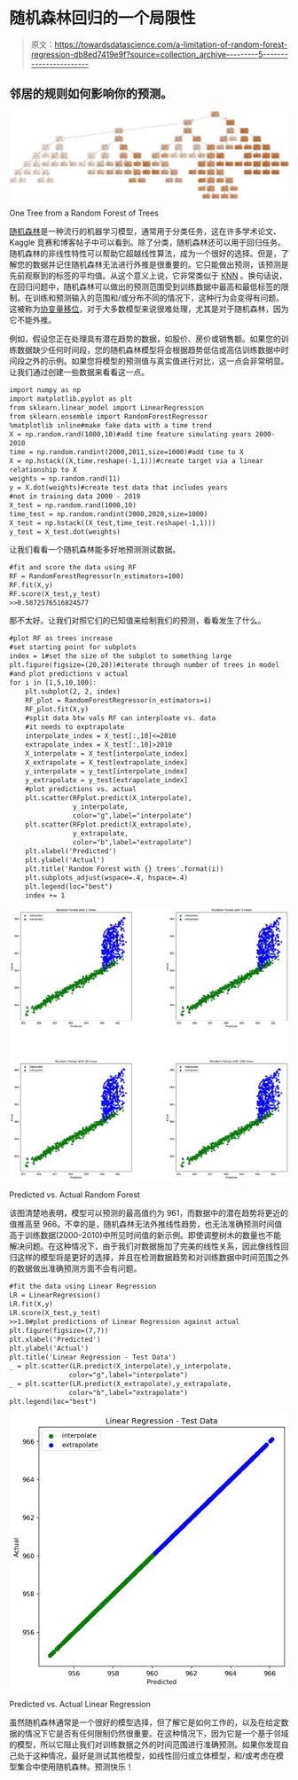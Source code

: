 # 随机森林回归的一个局限性

> 原文：<https://towardsdatascience.com/a-limitation-of-random-forest-regression-db8ed7419e9f?source=collection_archive---------5----------------------->

## 邻居的规则如何影响你的预测。

![](img/9076ca12d3dd2950fcb089f2116eba88.png)

One Tree from a Random Forest of Trees

[随机森林](https://en.wikipedia.org/wiki/Random_forest)是一种流行的机器学习模型，通常用于分类任务，这在许多学术论文、Kaggle 竞赛和博客帖子中可以看到。除了分类，随机森林还可以用于回归任务。随机森林的非线性特性可以帮助它超越线性算法，成为一个很好的选择。但是，了解您的数据并记住随机森林无法进行外推是很重要的。它只能做出预测，该预测是先前观察到的标签的平均值。从这个意义上说，它非常类似于 [KNN](https://en.wikipedia.org/wiki/K-nearest_neighbors_algorithm) 。换句话说，在回归问题中，随机森林可以做出的预测范围受到训练数据中最高和最低标签的限制。在训练和预测输入的范围和/或分布不同的情况下，这种行为会变得有问题。这被称为[协变量移位](https://www.analyticsvidhya.com/blog/2017/07/covariate-shift-the-hidden-problem-of-real-world-data-science/)，对于大多数模型来说很难处理，尤其是对于随机森林，因为它不能外推。

例如，假设您正在处理具有潜在趋势的数据，如股价、房价或销售额。如果您的训练数据缺少任何时间段，您的随机森林模型将会根据趋势低估或高估训练数据中时间段之外的示例。如果您将模型的预测值与真实值进行对比，这一点会非常明显。让我们通过创建一些数据来看看这一点。

```
import numpy as np
import matplotlib.pyplot as plt
from sklearn.linear_model import LinearRegression
from sklearn.ensemble import RandomForestRegressor
%matplotlib inline#make fake data with a time trend
X = np.random.rand(1000,10)#add time feature simulating years 2000-2010
time = np.random.randint(2000,2011,size=1000)#add time to X
X = np.hstack((X,time.reshape(-1,1)))#create target via a linear relationship to X
weights = np.random.rand(11)
y = X.dot(weights)#create test data that includes years
#not in training data 2000 - 2019
X_test = np.random.rand(1000,10)
time_test = np.random.randint(2000,2020,size=1000)
X_test = np.hstack((X_test,time_test.reshape(-1,1)))
y_test = X_test.dot(weights)
```

让我们看看一个随机森林能多好地预测测试数据。

```
#fit and score the data using RF
RF = RandomForestRegressor(n_estimators=100)
RF.fit(X,y)
RF.score(X_test,y_test)
>>0.5872576516824577
```

那不太好。让我们对照它们的已知值来绘制我们的预测，看看发生了什么。

```
#plot RF as trees increase
#set starting point for subplots
index = 1#set the size of the subplot to something large
plt.figure(figsize=(20,20))#iterate through number of trees in model
#and plot predictions v actual
for i in [1,5,10,100]:
    plt.subplot(2, 2, index)
    RF_plot = RandomForestRegressor(n_estimators=i)
    RF_plot.fit(X,y)
    #split data btw vals RF can interploate vs. data
    #it needs to exptrapolate
    interpolate_index = X_test[:,10]<=2010
    extrapolate_index = X_test[:,10]>2010
    X_interpolate = X_test[interpolate_index]
    X_extrapolate = X_test[extrapolate_index]
    y_interpolate = y_test[interpolate_index]
    y_extrapolate = y_test[extrapolate_index]
    #plot predictions vs. actual
    plt.scatter(RFplot.predict(X_interpolate),
                y_interpolate,
                color="g",label="interpolate")
    plt.scatter(RFplot.predict(X_extrapolate),
                y_extrapolate,
                color="b",label="extrapolate")
    plt.xlabel('Predicted')
    plt.ylabel('Actual')
    plt.title('Random Forest with {} trees'.format(i))
    plt.subplots_adjust(wspace=.4, hspace=.4)
    plt.legend(loc="best")
    index += 1
```

![](img/75285af24dcd7155d6bf6c8f34022a1b.png)

Predicted vs. Actual Random Forest

该图清楚地表明，模型可以预测的最高值约为 961，而数据中的潜在趋势将更近的值推高至 966。不幸的是，随机森林无法外推线性趋势，也无法准确预测时间值高于训练数据(2000–2010)中所见时间值的新示例。即使调整树木的数量也不能解决问题。在这种情况下，由于我们对数据施加了完美的线性关系，因此像线性回归这样的模型将是更好的选择，并且在检测数据趋势和对训练数据中时间范围之外的数据做出准确预测方面不会有问题。

```
#fit the data using Linear Regression
LR = LinearRegression()
LR.fit(X,y)
LR.score(X_test,y_test)
>>1.0#plot predictions of Linear Regression against actual
plt.figure(figsize=(7,7))
plt.xlabel('Predicted')
plt.ylabel('Actual')
plt.title('Linear Regression - Test Data')
_ = plt.scatter(LR.predict(X_interpolate),y_interpolate,
               color="g",label="interpolate")
_ = plt.scatter(LR.predict(X_extrapolate),y_extrapolate,
               color="b",label="extrapolate")
plt.legend(loc="best")
```

![](img/41f4dea3f48120b83a06123a85470588.png)

Predicted vs. Actual Linear Regression

虽然随机森林通常是一个很好的模型选择，但了解它是如何工作的，以及在给定数据的情况下它是否有任何限制仍然很重要。在这种情况下，因为它是一个基于邻域的模型，所以它阻止我们对训练数据之外的时间范围进行准确预测。如果你发现自己处于这种情况，最好是测试其他模型，如线性回归或立体模型，和/或考虑在模型集合中使用随机森林。预测快乐！